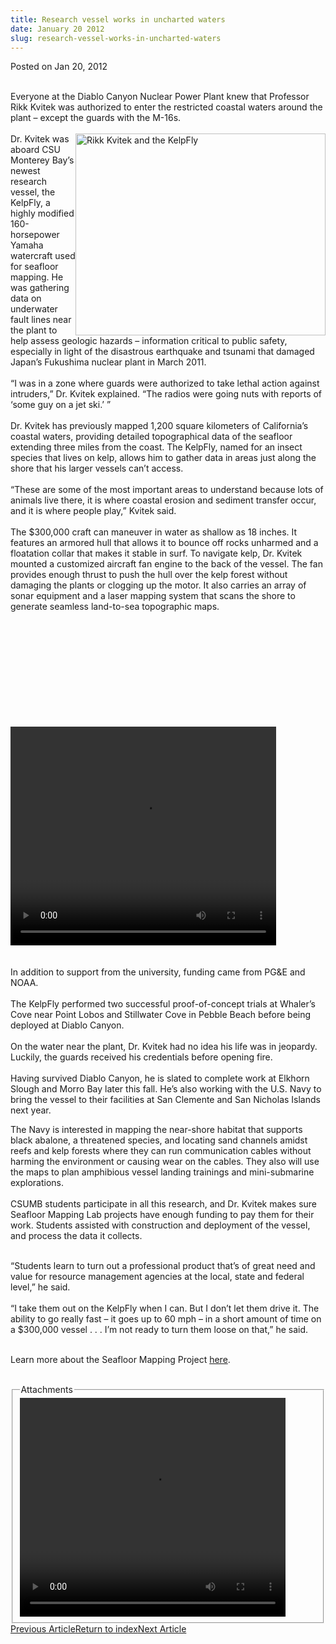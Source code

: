 ```yaml
---
title: Research vessel works in uncharted waters
date: January 20 2012
slug: research-vessel-works-in-uncharted-waters
---
```





<span class="date">Posted on Jan 20, 2012    </span>
<p><br>
Everyone at the Diablo Canyon Nuclear Power Plant knew that
Professor Rikk Kvitek was authorized to enter the restricted
coastal waters around the plant &#x2013; except the guards with the
M-16s.<br>
<br>
<img alt="Rikk Kvitek and the KelpFly" src="http://news.csumb.edu/sites/default/files/65/attachments/news/images/kelpflywork_small.jpg" style="float:right; width:400px; height:323px">Dr. Kvitek was
aboard CSU Monterey Bay&#x2019;s newest research vessel, the KelpFly, a
highly modified 160-horsepower Yamaha watercraft used for seafloor
mapping. He was gathering data on underwater fault lines near the
plant to help assess geologic hazards &#x2013; information critical to
public safety, especially in light of the disastrous earthquake and
tsunami that damaged Japan&#x2019;s Fukushima nuclear plant in March
2011.<br>
<br>
&#x201C;I was in a zone where guards were authorized to take lethal action
against intruders,&#x201D; Dr. Kvitek explained. &#x201C;The radios were going
nuts with reports of &#x2018;some guy on a jet ski.&#x2019; &#x201D;<br>
<br>
Dr. Kvitek has previously mapped 1,200 square kilometers of
California&#x2019;s coastal waters, providing detailed topographical data
of the seafloor extending three miles from the coast. The KelpFly,
named for an insect species that lives on kelp, allows him to
gather data in areas just along the shore that his larger vessels
can&#x2019;t access.<br>
<br>
&#x201C;These are some of the most important areas to understand because
lots of animals live there, it is where coastal erosion and
sediment transfer occur, and it is where people play,&#x201D; Kvitek
said.<br>
<br>
The $300,000 craft can maneuver in water as shallow as 18 inches.
It features an armored hull that allows it to bounce off rocks
unharmed and a floatation collar that makes it stable in surf. To
navigate kelp, Dr. Kvitek mounted a customized aircraft fan engine
to the back of the vessel. The fan provides enough thrust to push
the hull over the kelp forest without damaging the plants or
clogging up the motor. It also carries an array of sonar equipment
and a laser mapping system that scans the shore to generate
seamless land-to-sea topographic maps.</br></br></br></br></br></br></br></br></img></br></br></br></p>
<div class="eminline-wrapper">
<div class="emvideo emvideo-video emvideo-youtube">
<div class="emfield-emvideo emfield-emvideo-youtube">
<div id="emvideo-youtube-flash-wrapper-1">
<!--<object type="application/x-shockwave-flash" height="350" width="425" data="http://www.youtube.com/v/JGXdO6xPlBM&amp;rel=0&amp;enablejsapi=1&amp;playerapiid=ytplayer&amp;fs=1" id="emvideo-youtube-flash-1">
          <param name="movie" value="http://www.youtube.com/v/JGXdO6xPlBM&amp;rel=0&amp;enablejsapi=1&amp;playerapiid=ytplayer&amp;fs=1" />
          <param name="allowScriptAccess" value="sameDomain"/>
          <param name="quality" value="best"/>
          <param name="allowFullScreen" value="true"/>
          <param name="bgcolor" value="#FFFFFF"/>
          <param name="scale" value="noScale"/>
          <param name="salign" value="TL"/>
          <param name="FlashVars" value="playerMode=embedded" />
          <param name="wmode" value="transparent" />
        </object>-->
<video controls="" width="425" height="350">
<source src="http://r16---sn-o097zne7.googlevideo.com/videoplayback?dur=160.795&amp;id=o-ACFFrqQAdY9L3GPppdxvnSocMzoD4xPlVhi2KjgRnrCQ&amp;signature=6E9F0F8051C7CC703B2ECD8E739A31CCDF172635.56FA18B4E4AF37634628A25E0EF620A6BF80FEA2&amp;pl=23&amp;sparams=dur,id,initcwndbps,ip,ipbits,itag,mm,ms,mv,pl,ratebypass,source,upn,expire&amp;fexp=900718,907263,916104,923368,927622,929821,930676,936121,9406392,941004,943917,947225,948124,952302,952605,952901,955301,957103,957105,957201,959701&amp;ms=au&amp;initcwndbps=4136250&amp;mv=m&amp;mt=1422319090&amp;ip=198.189.249.65&amp;itag=18&amp;key=yt5&amp;source=youtube&amp;mm=31&amp;sver=3&amp;upn=IIugWbx8Utg&amp;expire=1422340735&amp;ipbits=0&amp;ratebypass=yes&amp;name=JGXdO6xPlBM" type="video/mp4"/></video></div>
</div>
</div>
</div>
<br>
<br>
In addition to support from the university, funding came from
PG&amp;E and NOAA.<br>
<br>
The KelpFly performed two successful proof-of-concept trials at
Whaler&#x2019;s Cove near Point Lobos and Stillwater Cove in Pebble Beach
before being deployed at Diablo Canyon.<br>
<br>
On the water near the plant, Dr. Kvitek had no idea his life was in
jeopardy. Luckily, the guards received his credentials before
opening fire.<br>
<br>
Having survived Diablo Canyon, he is slated to complete work at
Elkhorn Slough and Morro Bay later this fall. He&#x2019;s also working
with the U.S. Navy to bring the vessel to their facilities at San
Clemente and San Nicholas Islands next year.
<p>The Navy is interested in mapping the near-shore habitat that
supports black abalone, a threatened species, and locating sand
channels amidst reefs and kelp forests where they can run
communication cables without harming the environment or causing
wear on the cables. They also will use the maps to plan amphibious
vessel landing trainings and mini-submarine explorations.<br>
<br>
CSUMB students participate in all this research, and Dr. Kvitek
makes sure Seafloor Mapping Lab projects have enough funding to pay
them for their work. Students assisted with construction and
deployment of the vessel, and process the data it collects.</br></br></p>
<p>&#x201C;Students learn to turn out a professional product that&#x2019;s of
great need and value for resource management agencies at the local,
state and federal level,&#x201D; he said.<br>
<br>
&#x201C;I take them out on the KelpFly when I can. But I don&#x2019;t let them
drive it. The ability to go really fast &#x2013; it goes up to 60 mph &#x2013; in
a short amount of time on a $300,000 vessel . . . I&#x2019;m not ready to
turn them loose on that,&#x201D; he said.</br></br></p>
<p>Learn more about the Seafloor Mapping Project&#xA0;<a href="http://seafloor.csumb.edu/" rel="nofollow">here</a>.&#xA0;<br>
&#xA0;</br></p>
<fieldset class="fieldgroup group-attachments">
<legend>Attachments</legend>
<div class="field field-type-emvideo field-field-attach-video">
<div class="field-items">
<div class="field-item odd">
<div class="emvideo emvideo-video emvideo-youtube">
<div class="emfield-emvideo emfield-emvideo-youtube">
<div id="emvideo-youtube-flash-wrapper-1">
<!--<object type="application/x-shockwave-flash" height="350" width="425" data="http://www.youtube.com/v/JGXdO6xPlBM&amp;rel=0&amp;enablejsapi=1&amp;playerapiid=ytplayer&amp;fs=1" id="emvideo-youtube-flash-1">
          <param name="movie" value="http://www.youtube.com/v/JGXdO6xPlBM&amp;rel=0&amp;enablejsapi=1&amp;playerapiid=ytplayer&amp;fs=1" />
          <param name="allowScriptAccess" value="sameDomain"/>
          <param name="quality" value="best"/>
          <param name="allowFullScreen" value="true"/>
          <param name="bgcolor" value="#FFFFFF"/>
          <param name="scale" value="noScale"/>
          <param name="salign" value="TL"/>
          <param name="FlashVars" value="playerMode=embedded" />
          <param name="wmode" value="transparent" />
        </object>-->
<video controls="" width="425" height="350">
<source src="http://r16---sn-o097zne7.googlevideo.com/videoplayback?ip=198.189.249.65&amp;mm=31&amp;upn=TI40VqEERD4&amp;fexp=900718,907263,916104,923368,927622,929821,930676,936121,9406392,941004,943917,947225,948124,952302,952605,952901,955301,957103,957105,957201,959701&amp;ratebypass=yes&amp;itag=18&amp;key=yt5&amp;signature=E1E463CEA2AB70F477F72CF0C50C62DC0F696F6F.8092429FD83314B7067A076F736AC0B7F8D57631&amp;mt=1422319090&amp;sver=3&amp;id=o-AMoqkfh8REXmBgJnT0z-KJLvc-_NEKh7yLCluD2As2l-&amp;dur=160.795&amp;expire=1422340735&amp;pl=23&amp;source=youtube&amp;sparams=dur,id,initcwndbps,ip,ipbits,itag,mm,ms,mv,pl,ratebypass,source,upn,expire&amp;mv=m&amp;initcwndbps=4136250&amp;ipbits=0&amp;ms=au&amp;name=JGXdO6xPlBM" type="video/mp4"/></video></div>
</div>
</div>
</div>
</div>
</div>
</fieldset>
<div class="news-index-pager"><a href="http://give.csumb.edu/news/2011/oct/19/dorns-honored-their-support-pay-it-forward?news-index=14279" class="previous">Previous Article</a><a href="http://magazine.csumb.edu/news/index/csumb-magazine-fall-2011" class="index">Return to index</a><a href="http://magazine.csumb.edu/news/2011/oct/25/%E2%80%98strategic-decision%E2%80%99-house-schools-itcd-and-business-new-academic-building?news-index=14279" class="next">Next Article</a></div>
</br></br></br></br></br></br></br></br>




